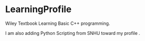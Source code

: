 # LearningProfile
Wiley Textbook Learning Basic C++ programming.

I am also adding Python Scripting from SNHU toward my profile <soon>.
